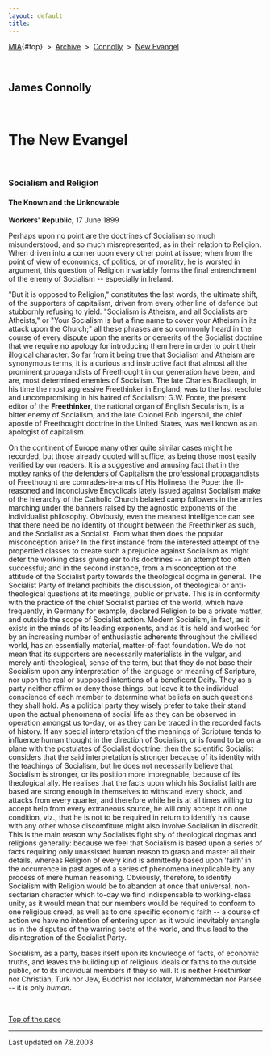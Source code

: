 ```yaml
---
layout: default
title: 
---
```

[MIA](../../../../index.htm){#top}  \> 
[Archive](../../../index.htm)  \>  [Connolly](../../index.htm)  \>  [New
Evangel](index.htm)

 

## James Connolly

 

# The New Evangel

 

### Socialism and Religion

#### The Known and the Unknowable

**Workers' Republic**, 17 June 1899

Perhaps upon no point are the doctrines of Socialism so much
misunderstood, and so much misrepresented, as in their relation to
Religion. When driven into a corner upon every other point at issue;
when from the point of view of economics, of politics, or of morality,
he is worsted in argument, this question of Religion invariably forms
the final entrenchment of the enemy of Socialism -- especially in
Ireland.

"But it is opposed to Religion," constitutes the last words, the
ultimate shift, of the supporters of capitalism, driven from every other
line of defence but stubbornly refusing to yield. "Socialism is Atheism,
and all Socialists are Atheists," or "Your Socialism is but a fine name
to cover your Atheism in its attack upon the Church;" all these phrases
are so commonly heard in the course of every dispute upon the merits or
demerits of the Socialist doctrine that we require no apology for
introducing them here in order to point their illogical character. So
far from it being true that Socialism and Atheism are synonymous terms,
it is a curious and instructive fact that almost all the prominent
propagandists of Freethought in our generation have been, and are, most
determined enemies of Socialism. The late Charles Bradlaugh, in his time
the most aggressive Freethinker in England, was to the last resolute and
uncompromising in his hatred of Socialism; G.W. Foote, the present
editor of the **Freethinker**, the national organ of English Secularism,
is a bitter enemy of Socialism, and the late Colonel Bob Ingersoll, the
chief apostle of Freethought doctrine in the United States, was well
known as an apologist of capitalism.

On the continent of Europe many other quite similar cases might he
recorded, but those already quoted will suffice, as being those most
easily verified by our readers. It is a suggestive and amusing fact that
in the motley ranks of the defenders of Capitalism the professional
propagandists of Freethought are comrades-in-arms of His Holiness the
Pope; the ill-reasoned and inconclusive Encyclicals lately issued
against Socialism make of the hierarchy of the Catholic Church belated
camp followers in the armies marching under the banners raised by the
agnostic exponents of the individualist philosophy. Obviously, even the
meanest intelligence can see that there need be no identity of thought
between the Freethinker as such, and the Socialist as a Socialist. From
what then does the popular misconception arise? In the first instance
from the interested attempt of the propertied classes to create such a
prejudice against Socialism as might deter the working class giving ear
to its doctrines -- an attempt too often successful; and in the second
instance, from a misconception of the attitude of the Socialist party
towards the theological dogma in general. The Socialist Party of Ireland
prohibits the discussion, of theological or anti-theological questions
at its meetings, public or private. This is in conformity with the
practice of the chief Socialist parties of the world, which have
frequently, in Germany for example, declared Religion to be a private
matter, and outside the scope of Socialist action. Modern Socialism, in
fact, as it exists in the minds of its leading exponents, and as it is
held and worked for by an increasing number of enthusiastic adherents
throughout the civilised world, has an essentially material,
matter-of-fact foundation. We do not mean that its supporters are
necessarily materialists in the vulgar, and merely anti-theological,
sense of the term, but that they do not base their Socialism upon any
interpretation of the language or meaning of Scripture, nor upon the
real or supposed intentions of a beneficent Deity. They as a party
neither affirm or deny those things, but leave it to the individual
conscience of each member to determine what beliefs on such questions
they shall hold. As a political party they wisely prefer to take their
stand upon the actual phenomena of social life as they can be observed
in operation amongst us to-day, or as they can be traced in the recorded
facts of history. If any special interpretation of the meanings of
Scripture tends to influence human thought in the direction of
Socialism, or is found to be on a plane with the postulates of Socialist
doctrine, then the scientific Socialist considers that the said
interpretation is stronger because of its identity with the teachings of
Socialism, but he does not necessarily believe that Socialism is
stronger, or its position more impregnable, because of its theological
ally. He realises that the facts upon which his Socialist faith are
based are strong enough in themselves to withstand every shock, and
attacks from every quarter, and therefore while he is at all times
willing to accept help from every extraneous source, he will only accept
it on one condition, viz., that he is not to be required in return to
identify his cause with any other whose discomfiture might also involve
Socialism in discredit. This is the main reason why Socialists fight shy
of theological dogmas and religions generally: because we feel that
Socialism is based upon a series of facts requiring only unassisted
human reason to grasp and master all their details, whereas Religion of
every kind is admittedly based upon 'faith' in the occurrence in past
ages of a series of phenomena inexplicable by any process of mere human
reasoning. Obviously, therefore, to identify Socialism with Religion
would be to abandon at once that universal, non-sectarian character
which to-day we find indispensable to working-class unity, as it would
mean that our members would be required to conform to one religious
creed, as well as to one specific economic faith -- a course of action
we have no intention of entering upon as it would inevitably entangle us
in the disputes of the warring sects of the world, and thus lead to the
disintegration of the Socialist Party.

Socialism, as a party, bases itself upon its knowledge of facts, of
economic truths, and leaves the building up of religious ideals or
faiths to the outside public, or to its individual members if they so
will. It is neither Freethinker nor Christian, Turk nor Jew, Buddhist
nor Idolator, Mahommedan nor Parsee -- it is only *human*.

 

[Top of the page](#top)

------------------------------------------------------------------------

Last updated on 7.8.2003
